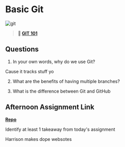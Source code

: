 # Basic Git

![git](https://git-scm.com/images/branching-illustration@2x.png)

> **📖 [GIT 101](https://codeworksacademy.com/fs-student-guide/resources/wk1/01-GIT)**

## Questions

1. In your own words, why do we use Git?

  Cause it tracks stuff yo

2. What are the benefits of having multiple branches?



3. What is the difference between Git and GitHub

## Afternoon Assignment Link

**[Repo](https://github.com/HarrisonWheeler/spring22-firstDay)**

Identify at least 1 takeaway from today's assignment

Harrison makes dope websotes
